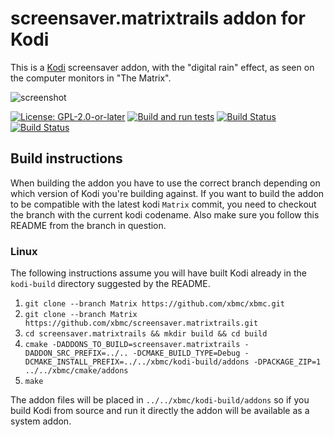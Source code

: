 # screensaver.matrixtrails addon for Kodi

This is a [Kodi](https://kodi.tv) screensaver addon, with the "digital rain" effect, as seen on the computer monitors in "The Matrix".

![screenshot](https://raw.githubusercontent.com/xbmc/screensaver.matrixtrails/Matrix/screensaver.matrixtrails/resources/fanart.jpg)

[![License: GPL-2.0-or-later](https://img.shields.io/badge/License-GPL%20v2+-blue.svg)](LICENSE.md)
[![Build and run tests](https://github.com/xbmc/screensaver.matrixtrails/actions/workflows/build.yml/badge.svg?branch=Matrix)](https://github.com/xbmc/screensaver.matrixtrails/actions/workflows/build.yml)
[![Build Status](https://dev.azure.com/teamkodi/binary-addons/_apis/build/status/xbmc.screensaver.matrixtrails?branchName=Matrix)](https://dev.azure.com/teamkodi/binary-addons/_build/latest?definitionId=45&branchName=Matrix)
[![Build Status](https://jenkins.kodi.tv/view/Addons/job/xbmc/job/screensaver.matrixtrails/job/Matrix/badge/icon)](https://jenkins.kodi.tv/blue/organizations/jenkins/xbmc%2Fscreensaver.matrixtrails/branches/)

## Build instructions

When building the addon you have to use the correct branch depending on which version of Kodi you're building against.
If you want to build the addon to be compatible with the latest kodi `Matrix` commit, you need to checkout the branch with the current kodi codename.
Also make sure you follow this README from the branch in question.

### Linux

The following instructions assume you will have built Kodi already in the `kodi-build` directory 
suggested by the README.

1. `git clone --branch Matrix https://github.com/xbmc/xbmc.git`
2. `git clone --branch Matrix https://github.com/xbmc/screensaver.matrixtrails.git`
3. `cd screensaver.matrixtrails && mkdir build && cd build`
4. `cmake -DADDONS_TO_BUILD=screensaver.matrixtrails -DADDON_SRC_PREFIX=../.. -DCMAKE_BUILD_TYPE=Debug -DCMAKE_INSTALL_PREFIX=../../xbmc/kodi-build/addons -DPACKAGE_ZIP=1 ../../xbmc/cmake/addons`
5. `make`

The addon files will be placed in `../../xbmc/kodi-build/addons` so if you build Kodi from source and run it directly 
the addon will be available as a system addon.
